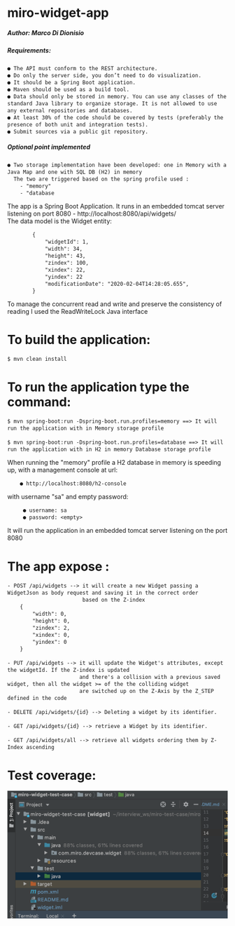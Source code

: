 # miro-widget-app

##### Author: Marco Di Dionisio

##### Requirements:


    ● The API must conform to the REST architecture. 
    ● Do only the server side, you don’t need to do visualization. 
    ● It should be a Spring Boot application. 
    ● Maven should be used as a build tool. 
    ● Data should only be stored in memory. You can use any classes of the standard Java library to organize storage. It is not allowed to use any external repositories and databases. 
    ● At least 30% of the code should be covered by tests (preferably the presence of both unit and integration tests). 
    ● Submit sources via a public git repository. 

##### Optional point implemented
    ● Two storage implementation have been developed: one in Memory with a Java Map and one with SQL DB (H2) in memory
      The two are triggered based on the spring profile used :
        - "memory"
        - "database 
 
The app is a Spring Boot Application. It runs in an embedded tomcat server listening on port 8080
    -  http://localhost:8080/api/widgets/     
The data model is the Widget entity: 
            
            {
                "widgetId": 1,
                "width": 34,
                "height": 43,
                "zindex": 100,
                "xindex": 22,
                "yindex": 22
                "modificationDate": "2020-02-04T14:28:05.655",
            }
            
 To manage the concurrent read and write and preserve the consistency of reading I used the ReadWriteLock Java interface
            
# To build the application:
    $ mvn clean install
            
# To run the application type the command:
    $ mvn spring-boot:run -Dspring-boot.run.profiles=memory ==> It will run the application with in Memory storage profile
    
    $ mvn spring-boot:run -Dspring-boot.run.profiles=database ==> It will run the application with in H2 in memory Database storage profile
       
When running the "memory" profile a H2 database in memory is speeding up, with a management console at url:
        
        ● http://localhost:8080/h2-console
        
with username "sa" and empty password: 

         ● username: sa
         ● password: <empty>
  
  It will run the application in an embedded tomcat server listening on the port 8080

# The app expose :

    - POST /api/widgets --> it will create a new Widget passing a WidgetJson as body request and saving it in the correct order 
                            based on the Z-index 
        {
            "width": 0,
            "height": 0,
            "zindex": 2,
            "xindex": 0,
            "yindex": 0
        }
        
    - PUT /api/widgets --> it will update the Widget's attributes, except the widgetId. If the Z-index is updated
                           and there's a collision with a previous saved widget, then all the widget >= of the the colliding widget
                           are switched up on the Z-Axis by the Z_STEP defined in the code 
                           
    - DELETE /api/widgets/{id} --> Deleting a widget by its identifier. 
    
    - GET /api/widgets/{id} --> retrieve a Widget by its identifier.
    
    - GET /api/widgets/all --> retrieve all widgets ordering them by Z-Index ascending
    
# Test coverage:
![Test Coverage](coverage.png)
    


